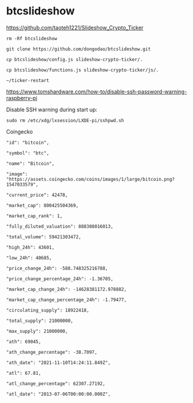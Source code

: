 # btcslideshow
https://github.com/taoteh1221/Slideshow_Crypto_Ticker

    rm -Rf btcslideshow
    
    git clone https://github.com/dongodao/btcslideshow.git
    
    cp btcslideshow/config.js slideshow-crypto-ticker/.
    
    cp btcslideshow/functions.js slideshow-crypto-ticker/js/.
    
    ~/ticker-restart


https://www.tomshardware.com/how-to/disable-ssh-password-warning-raspberry-pi

Disable SSH warning during start up: 	
    
    sudo rm /etc/xdg/lxsession/LXDE-pi/sshpwd.sh

Coingecko
   
    "id": "bitcoin",
    
    "symbol": "btc",
    
    "name": "Bitcoin",
    
    "image": "https://assets.coingecko.com/coins/images/1/large/bitcoin.png?1547033579",
    
    "current_price": 42478,
    
    "market_cap": 800425504369,
    
    "market_cap_rank": 1,
    
    "fully_diluted_valuation": 888308016013,
    
    "total_volume": 59421303472,
    
    "high_24h": 43601,
    
    "low_24h": 40685,
    
    "price_change_24h": -588.748325216788,
    
    "price_change_percentage_24h": -1.36705,
    
    "market_cap_change_24h": -14628381172.978882,
    
    "market_cap_change_percentage_24h": -1.79477,
    
    "circulating_supply": 18922418,
    
    "total_supply": 21000000,
    
    "max_supply": 21000000,
    
    "ath": 69045,
    
    "ath_change_percentage": -38.7097,
    
    "ath_date": "2021-11-10T14:24:11.849Z",
    
    "atl": 67.81,
    
    "atl_change_percentage": 62307.27192,
    
    "atl_date": "2013-07-06T00:00:00.000Z",
    

